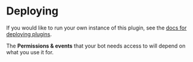 # Deploying

If you would like to run your own instance of this plugin, see the [docs for deploying plugins](https://github.com/probot/probot/blob/master/docs/deployment.md).

The **Permissions & events** that your bot needs access to will depend on what you use it for.

